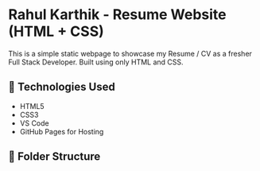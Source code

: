 # Rahul Karthik - Resume Website (HTML + CSS)

This is a simple static webpage to showcase my Resume / CV as a fresher Full Stack Developer. Built using only HTML and CSS.

## 🔧 Technologies Used
- HTML5
- CSS3
- VS Code
- GitHub Pages for Hosting

## 📂 Folder Structure
